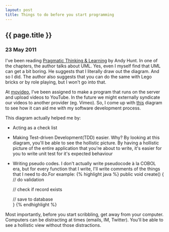 ```yaml
---
layout: post
title: Things to do before you start programming
---
```


<h2>
  {{ page.title }}
</h2>

<h3>23 May 2011</h3>

I've been reading <a href="http://pragprog.com/titles/ahptl/pragmatic-thinking-and-learning">Pragmatic Thinking & Learning</a> by Andy Hunt. 
In one of the chapters, the author talks about UML. Yes, even I myself find that UML can get a bit boring. He suggests that I literally draw out
the diagram. And so I did. The author also suggests that you can do the same with Lego bricks or by role playing, but I won't go into that.

At <a href="http://www.movideo.com">movideo</a>, I've been assigned to make a program that runs on the server and upload videos to YouTube. In the future
we might externally syndicate our videos to another provider (eg. Vimeo). So, I come up with 
<a href="/images/external_syndication.png">this</a> diagram to see how it can aid me with my software development process.

This diagram actually helped me by:

  - Acting as a check list
  
  - Making Test-driven Development(TDD) easier. Why? By looking at this diagram, you'll be able to see the hollistic picture. By having a hollistic picture of the entire application that you're about to write, it's easier for you to write unit test for it's expected behaviour
  
  - Writing pseudo codes. I don't actually write pseudocode à la COBOL era, but for every function that I write, I'll write comments of the things that I need to do.For example:
  {% highlight java %}
    public void create()
    {
      // do validation
      
      // check if record exists
      
      // save to database   
    }
  {% endhighlight %}
  
Most importantly, before you start scribbling, get away from your computer. Computers can be distracting at times (emails, IM, Twitter). You'll be able to see a hollistic view without those distractions.